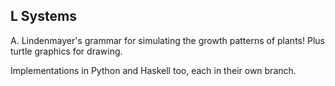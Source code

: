 L Systems
---------

A. Lindenmayer's grammar for simulating the growth patterns of plants! Plus
turtle graphics for drawing.

Implementations in Python and Haskell too,
each in their own branch.
